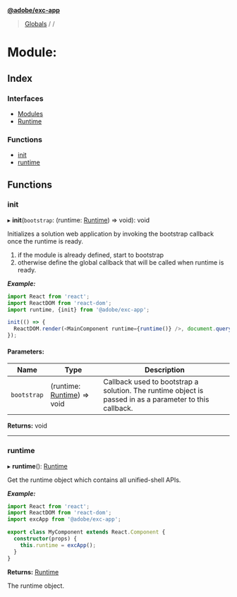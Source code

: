 **[@adobe/exc-app](../README.md)**

> [Globals](../README.md) / [](reflection-849.md) / 

# Module: 

## Index

### Interfaces

* [Modules](../interfaces/reflection-849.reflection-186.modules.md)
* [Runtime](../interfaces/reflection-849.reflection-186.runtime.md)

### Functions

* [init](reflection-849.reflection-186.md#init)
* [runtime](reflection-849.reflection-186.md#runtime)

## Functions

### init

▸ **init**(`bootstrap`: (runtime: [Runtime](../interfaces/reflection-849.reflection-186.runtime.md)) => void): void

Initializes a solution web application by invoking the bootstrap callback
once the runtime is ready.
1. if the module is already defined, start to bootstrap
2. otherwise define the global callback that will be called when runtime is ready.

***Example:***

```typescript
import React from 'react';
import ReactDOM from 'react-dom';
import runtime, {init} from '@adobe/exc-app';

init(() => {
  ReactDOM.render(<MainComponent runtime={runtime()} />, document.querySelector('#main'));
});
```

#### Parameters:

Name | Type | Description |
------ | ------ | ------ |
`bootstrap` | (runtime: [Runtime](../interfaces/reflection-849.reflection-186.runtime.md)) => void | Callback used to bootstrap a solution. The runtime object is passed in as a parameter to this callback.  |

**Returns:** void

___

### runtime

▸ **runtime**(): [Runtime](../interfaces/reflection-849.reflection-186.runtime.md)

Get the runtime object which contains all unified-shell APIs.

***Example:***

```typescript
import React from 'react';
import ReactDOM from 'react-dom';
import excApp from '@adobe/exc-app';

export class MyComponent extends React.Component {
  constructor(props) {
    this.runtime = excApp();
  }
}
```

**Returns:** [Runtime](../interfaces/reflection-849.reflection-186.runtime.md)

The runtime object.
